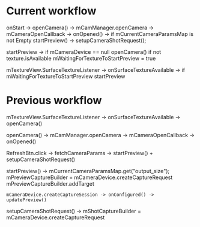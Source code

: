 # Current workflow

onStart -> openCamera() -> mCamManager.openCamera -> mCameraOpenCallback -> onOpened()
-> if mCurrentCameraParamsMap is not Empty
		startPreview() -> setupCameraShotRequest();

startPreview -> if mCameraDevice == null
					openCamera()
				if not texture.isAvailable
					mWaitingForTextureToStartPreview = true

mTextureView.SurfaceTextureListener -> onSurfaceTextureAvailable -> 
	if mWaitingForTextureToStartPreview
		startPreview

# Previous workflow
mTextureView.SurfaceTextureListener -> onSurfaceTextureAvailable -> openCamera()

openCamera() -> mCamManager.openCamera -> mCameraOpenCallback -> onOpened()

RefreshBtn.click -> fetchCameraParams -> startPreview() + setupCameraShotRequest()

startPreview() -> mCurrentCameraParamsMap.get("output_size");
	mPreviewCaptureBuilder = mCameraDevice.createCaptureRequest
	mPreviewCaptureBuilder.addTarget

	mCameraDevice.createCaptureSession -> onConfigured() -> updatePreview()

setupCameraShotRequest() -> mShotCaptureBuilder = mCameraDevice.createCaptureRequest
